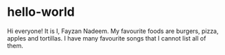 # hello-world

Hi everyone!
It is I, Fayzan Nadeem. My favourite foods are burgers, pizza, apples and tortillas.
I have many favourite songs that I cannot list all of them.
